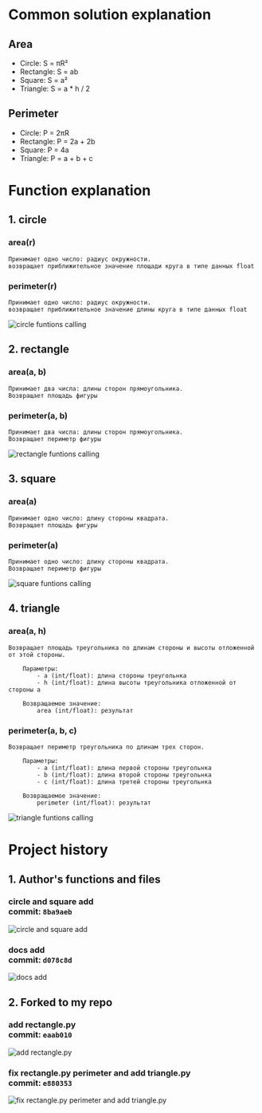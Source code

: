 # Common solution explanation
## Area
- Circle: S = πR²
- Rectangle: S = ab
- Square: S = a²
- Triangle: S = a * h / 2

## Perimeter
- Circle: P = 2πR
- Rectangle: P = 2a + 2b
- Square: P = 4a
- Triangle: P = a + b + c

# Function explanation
## 1. circle
### area(r)
    Принимает одно число: радиус окружности.
    возвращает приближительное значение площади круга в типе данных float
### perimeter(r)
    Принимает одно число: радиус окружности.
    возвращает приближительное значение длины круга в типе данных float

![circle funtions calling](circle.png)


## 2. rectangle
### area(a, b)
    Принимает два числа: длины сторон прямоугольника.
    Возвращает площадь фигуры

### perimeter(a, b)
    Принимает два числа: длины сторон прямоугольника.
    Возвращает периметр фигуры

![rectangle funtions calling](rectangle.png)


## 3. square
### area(a)
    Принимает одно число: длину стороны квадрата.
    Возвращает площадь фигуры

### perimeter(a)
    Принимает одно число: длину стороны квадрата.
    Возвращает периметр фигуры

![square funtions calling](square.png)


## 4. triangle
### area(a, h)
    Возвращает площадь треугольника по длинам стороны и высоты отложенной от этой стороны.
    
        Параметры:
            - a (int/float): длина стороны треугольнка
            - h (int/float): длина высоты треугольника отложенной от стороны a
    
        Возвращаемое значение:
            area (int/float): результат

### perimeter(a, b, c)
    Возвращает периметр треугольника по длинам трех сторон.
    
        Параметры:
            - a (int/float): длина первой стороны треугольнка
            - b (int/float): длина второй стороны треугольнка
            - c (int/float): длина третей стороны треугольнка
    
        Возвращаемое значение:
            perimeter (int/float): результат



![triangle funtions calling](triangle.png)

# Project history

## 1. Author's functions and files
### circle and square add <br> commit: `8ba9aeb`
![circle and square add](8ba9aeb.png)

### docs add <br> commit: `d078c8d`
![docs add](d078c8d.png)

## 2. Forked to my repo
### add rectangle.py <br> commit: `eaab010`
![add rectangle.py](eaab010.png)

### fix rectangle.py perimeter and add triangle.py <br> commit: `e880353`
![fix rectangle.py perimeter and add triangle.py](e880353.png)
